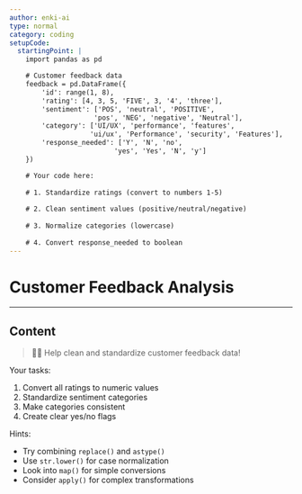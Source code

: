 ```yaml
---
author: enki-ai
type: normal
category: coding
setupCode:
  startingPoint: |
    import pandas as pd

    # Customer feedback data
    feedback = pd.DataFrame({
        'id': range(1, 8),
        'rating': [4, 3, 5, 'FIVE', 3, '4', 'three'],
        'sentiment': ['POS', 'neutral', 'POSITIVE', 
                     'pos', 'NEG', 'negative', 'Neutral'],
        'category': ['UI/UX', 'performance', 'features',
                    'ui/ux', 'Performance', 'security', 'Features'],
        'response_needed': ['Y', 'N', 'no', 
                          'yes', 'Yes', 'N', 'y']
    })

    # Your code here:
    
    # 1. Standardize ratings (convert to numbers 1-5)
    
    # 2. Clean sentiment values (positive/neutral/negative)
    
    # 3. Normalize categories (lowercase)
    
    # 4. Convert response_needed to boolean
---
```


# Customer Feedback Analysis

---
## Content

> 👩‍💻 Help clean and standardize customer feedback data!

Your tasks:
1. Convert all ratings to numeric values
2. Standardize sentiment categories
3. Make categories consistent
4. Create clear yes/no flags

Hints:
- Try combining `replace()` and `astype()`
- Use `str.lower()` for case normalization
- Look into `map()` for simple conversions
- Consider `apply()` for complex transformations 